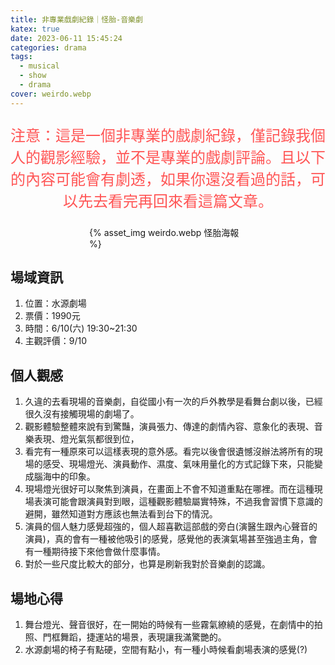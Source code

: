 ```yaml
---
title: 非專業戲劇紀錄｜怪胎-音樂劇
katex: true
date: 2023-06-11 15:45:24
categories: drama
tags:
  - musical
  - show
  - drama
cover: weirdo.webp
---
```

<p style="font-size:1.5rem;color:#f55;text-align:center">
注意：這是一個非專業的戲劇紀錄，僅記錄我個人的觀影經驗，並不是專業的戲劇評論。且以下的內容可能會有劇透，如果你還沒看過的話，可以先去看完再回來看這篇文章。</p>

<div style="width:50%;margin:auto">{% asset_img  weirdo.webp 怪胎海報 %}</div>

## 場域資訊

1. 位置：水源劇場
2. 票價：1990元
3. 時間：6/10(六) 19:30~21:30
4. 主觀評價：9/10

## 個人觀感

1. 久違的去看現場的音樂劇，自從國小有一次的戶外教學是看舞台劇以後，已經很久沒有接觸現場的劇場了。
2. 觀影體驗整體來說有到驚豔，演員張力、傳達的劇情內容、意象化的表現、音樂表現、燈光氣氛都很到位，
3. 看完有一種原來可以這樣表現的意外感。看完以後會很遺憾沒辦法將所有的現場的感受、現場燈光、演員動作、濕度、氣味用量化的方式記錄下來，只能變成腦海中的印象。
4. 現場燈光很好可以聚焦到演員，在畫面上不會不知道重點在哪裡。而在這種現場表演可能會跟演員對到眼，這種觀影體驗屬實特殊，不過我會習慣下意識的避開，雖然知道對方應該也無法看到台下的情況。
5. 演員的個人魅力感覺超強的，個人超喜歡這部戲的旁白(演醫生跟內心聲音的演員)，真的會有一種被他吸引的感覺，感覺他的表演氣場甚至強過主角，會有一種期待接下來他會做什麼事情。
6. 對於一些尺度比較大的部分，也算是刷新我對於音樂劇的認識。

## 場地心得

1. 舞台燈光、聲音很好，在一開始的時候有一些霧氣繚繞的感覺，在劇情中的拍照、門框舞蹈，捷運站的場景，表現讓我滿驚艷的。
2. 水源劇場的椅子有點硬，空間有點小，有一種小時候看劇場表演的感覺(?)